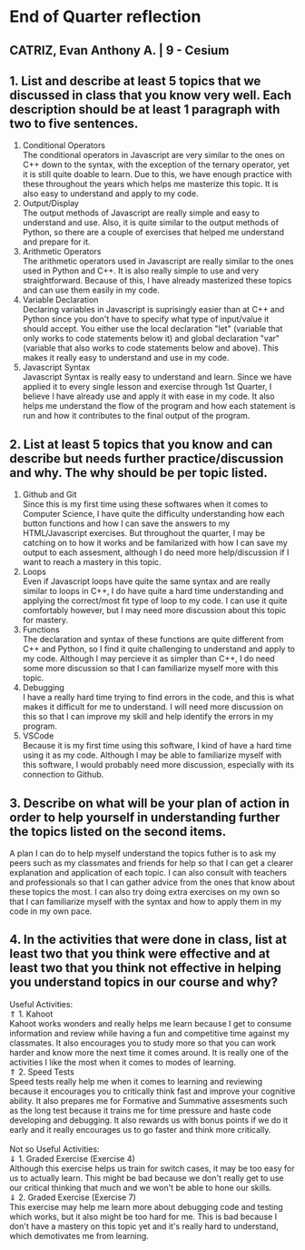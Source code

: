 # End of Quarter reflection 
## CATRIZ, Evan Anthony A. | 9 - Cesium

## 1. List and describe at least 5 topics that we discussed in class that you know very well. Each description should be at least 1 paragraph with two to five sentences.
1. Conditional Operators <br>
    The conditional operators in Javascript are very similar to the ones on C++ down to the syntax, with the exception of the ternary operator, yet it is still quite doable to learn. Due to this, we have enough practice with these throughout the years which helps me masterize this topic. It is also easy to understand and apply to my code. <br>
2. Output/Display <br>
    The output methods of Javascript are really simple and easy to understand and use. Also, it is quite similar to the output methods of Python, so there are a couple of exercises that helped me understand and prepare for it. <br>
3. Arithmetic Operators <br>
    The arithmetic operators used in Javascript are really similar to the ones used in Python and C++. It is also really simple to use and very straightforward. Because of this, I have already masterized these topics and can use them easily in my code. <br>
4. Variable Declaration <br>
    Declaring variables in Javascript is suprisingly easier than at C++ and Python since you don't have to specify what type of input/value it should accept. You either use the local declaration "let" (variable that only works to code statements below it) and global declaration "var" (variable that also works to code statements below and above). This makes it really easy to understand and use in my code. <br>
5. Javascript Syntax <br>
    Javascript Syntax is really easy to understand and learn. Since we have applied it to every single lesson and exercise through 1st Quarter, I believe I have already use and apply it with ease in my code. It also helps me understand the flow of the program and how each statement is run and how it contributes to the final output of the program. <br>

## 2. List at least 5 topics that you know and can describe but needs further practice/discussion and why.  The why should be per topic listed.  
1. Github and Git <br>
    Since this is my first time using these softwares when it comes to Computer Science, I have quite the difficulty understanding how each button functions and how I can save the answers to my HTML/Javascript exercises. But throughout the quarter, I may be catching on to how it works and be familarized with how I can save my output to each assesment, although I do need more help/discussion if I want to reach a mastery in this topic. <br>
2. Loops <br>
    Even if Javascript loops have quite the same syntax and are really similar to loops in C++, I do have quite a hard time understanding and applying the correct/most fit type of loop to my code. I can use it quite comfortably however, but I may need more discussion about this topic for mastery. <br>
3. Functions <br>
    The declaration and syntax of these functions are quite different from C++ and Python, so I find it quite challenging to understand and apply to my code. Although I may percieve it as simpler than C++, I do need some more discussion so that I can familiarize myself more with this topic. <br>
4. Debugging <br>
    I have a really hard time trying to find errors in the code, and this is what makes it difficult for me to understand. I will need more discussion on this so that I can improve my skill and help identify the errors in my program. <br>
5. VSCode <br>
    Because it is my first time using this software, I kind of have a hard time using it as my code. Although I may be able to familiarize myself with this software, I would probably need more discussion, especially with its connection to Github.

## 3. Describe on what will be your plan of action in order to help yourself in understanding further the topics listed on the second items.
A plan I can do to help myself understand the topics futher is to ask my peers such as my classmates and friends for help so that I can get a clearer explanation and application of each topic. I can also consult with teachers and professionals so that I can gather advice from the ones that know about these topics the most. I can also try doing extra exercises on my own so that I can familiarize myself with the syntax and how to apply them in my code in my own pace.

## 4. In the activities that were done in class, list at least two that you think were effective and at least two that you think not effective in helping you understand topics in our course and why?
Useful Activities: <br>
⇑ 1. Kahoot <br>
Kahoot works wonders and really helps me learn because I get to consume information and review while having a fun and competitive time against my classmates. It also encourages you to study more so that you can work harder and know more the next time it comes around. It is really one of the activities I like the most when it comes to modes of learning. <br>
⇑ 2. Speed Tests <br>
Speed tests really help me when it comes to learning and reviewing because it encourages you to critically think fast and improve your cognitive ability. It also prepares me for Formative and Summative assesments such as the long test because it trains me for time pressure and haste code developing and debugging. It also rewards us with bonus points if we do it early and it really encourages us to go faster and think more critically. <br><br>
Not so Useful Activities: <br>
⇓ 1. Graded Exercise (Exercise 4) <br>
Although this exercise helps us train for switch cases, it may be too easy for us to actually learn. This might be bad because we don't really get to use our critical thinking that much and we won't be able to hone our skills. <br>
⇓ 2. Graded Exercise (Exercise 7) <br>
This exercise may help me learn more about debugging code and testing which works, but it also might be too hard for me. This is bad because I don't have a mastery on this topic yet and it's really hard to understand, which demotivates me from learning.
